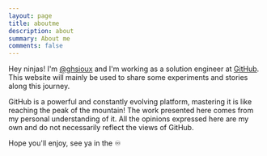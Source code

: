 ```yaml
---
layout: page
title: aboutme
description: about
summary: About me
comments: false
---
```


Hey ninjas! I'm [@ghsioux](https://github.com/ghsioux) and I'm working as a solution engineer at [GitHub](https://github.com/). This website will mainly be used to share some experiments and stories along this journey.

GitHub is a powerful and constantly evolving platform, mastering it is like reaching the peak of the mountain! The work presented here comes from my personal understanding of it. All the opinions expressed here are my own and do not necessarily reflect the views of GitHub.

Hope you'll enjoy, see ya in the ♾️
